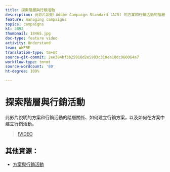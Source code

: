 ```yaml
---
title: 探索階層與行銷活動
description: 此影片說明 Adobe Campaign Standard (ACS) 的方案和行銷活動的階層關係、如何建立行銷方案，以及如何在方案中建立行銷活動。
feature: managing campaigns
topics: campaigns
kt: 3892
thumbnail: 18465.jpg
doc-type: feature video
activity: Understand
team: WWFRE
translation-type: tm+mt
source-git-commit: 2ee384bf3b25918d2e5903c310ea10dc060064a7
workflow-type: tm+mt
source-wordcount: '80'
ht-degree: 100%

---
```



# 探索階層與行銷活動

此影片說明的方案和行銷活動的階層關係、如何建立行銷方案，以及如何在方案中建立行銷活動。

>[!VIDEO](https://video.tv.adobe.com/v/18465?quality=12)

## 其他資源：

* [方案與行銷活動](https://docs.adobe.com/content/help/zh-Hant/campaign-standard/using/getting-started/marketing-plans/programs-and-campaigns.html)
